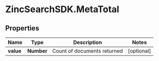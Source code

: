 # ZincSearchSDK.MetaTotal

## Properties

Name | Type | Description | Notes
------------ | ------------- | ------------- | -------------
**value** | **Number** | Count of documents returned | [optional] 


